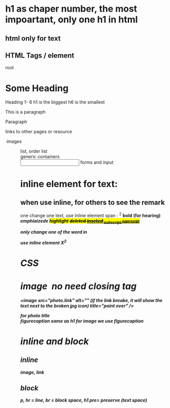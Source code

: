 # h1 as chaper number, the most impoartant, only one h1 in html

## html only for text 

## HTML Tags / element 
<html> root </html>
<head>
<title> Title </title>

<body> </body>
<h1> Some Heading </h1>  Heading 1- 6
h1 is the biggest 
h6 is the smallest
<p> This is a paragraph </p> Paragraph

<a> links to other pages or resource</a>

<img> images

<ul> <ol>   list, order list

<div> <span> generic containers

<form> <input> forms and input



# inline element for text:
## when use inline, for others to see the remark
one change one text, use Inline element
span : <sup> 2</sup>
<strong> bold (for hearing)
<em>  emphiaizede 
<mark> highlight
<del> deleted
<ins> inseted
<sub> subscript
<sup> superscript

only change one of the word in <p> use inline element 
X<sup>2</sup> 

# CSS <span> </span>

# image <img> no need closing tag
<image src="photo.link"
alt="" (if the link breake, it will show the text next to the broken jpg icon)
title="point over" <!--when the mouse point over, it will show the name of the image--> />
 <!-- figure is a container for image -->
 <figure> </figure>
 <figcaption> for photo title </figcaption> 
 figurecaption same as h1 
 for image we use figurecaption


# inline and block
## inline 
image, link<a></a>

## block
p, hr = line, br = block space, h1 
pre= preserve (text space)


